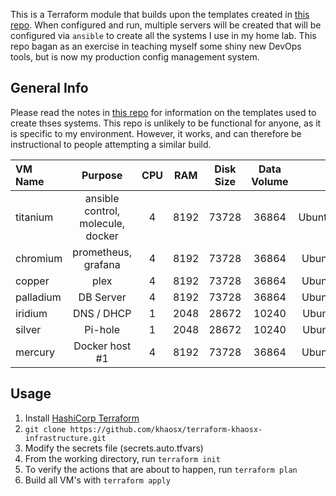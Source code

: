This is a Terraform module that builds upon the templates created in [this repo](https://github.com/khaosx/ubuntu-packer-template). When configured and run, multiple servers will be created that will be configured via `ansible` to create all the systems I use in my home lab. This repo bagan as an exercise in teaching myself some shiny new DevOps tools, but is now my production config management system.

## General Info
Please read the notes in [this repo](https://github.com/khaosx/ubuntu-packer-template) for information on the templates used to create thses systems. This repo is unlikely to be functional for anyone, as it is specific to my environment. However, it works, and can therefore be instructional to people attempting a similar build.

| VM Name | Purpose | CPU | RAM | Disk Size | Data Volume | Template Used | 
| :--- | :---: | :---: | :---: | :---: | :---: | :---: |
| titanium | ansible control, molecule, docker | 4 | 8192 | 73728 |  36864 | Ubuntu_18.04_Template_Control |
| chromium | prometheus, grafana | 4 | 8192 | 73728 |  36864 | Ubuntu_18.04_Template_Large |
| copper | plex | 4 | 8192 | 73728 |  36864 | Ubuntu_18.04_Template_Large |
| palladium | DB Server | 4 | 8192 | 73728 |  36864 | Ubuntu_18.04_Template_Large |
| iridium | DNS / DHCP| 1 | 2048 | 28672 |  10240 | Ubuntu_18.04_Template_Small |
| silver | Pi-hole | 1 | 2048 | 28672 |  10240 | Ubuntu_18.04_Template_Small |
| mercury | Docker host #1 | 4 | 8192 | 73728 |  36864 | Ubuntu_18.04_Template_Large |

## Usage

1. Install [HashiCorp Terraform](https://www.terraform.io/)
2. `git clone https://github.com/khaosx/terraform-khaosx-infrastructure.git`
3. Modify the secrets file (secrets.auto.tfvars)
4. From the working directory, run `terraform init`
5. To verify the actions that are about to happen, run `terraform plan`
6. Build all VM's with `terraform apply`
